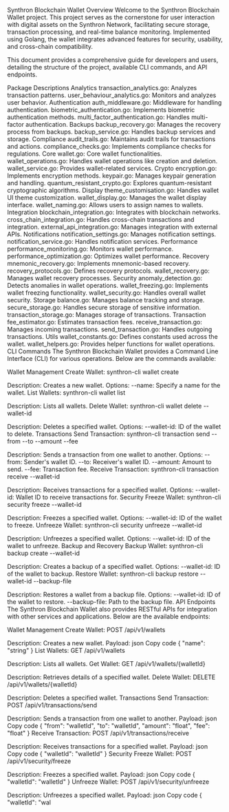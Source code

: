 Synthron Blockchain Wallet
Overview
Welcome to the Synthron Blockchain Wallet project. This project serves as the cornerstone for user interaction with digital assets on the Synthron Network, facilitating secure storage, transaction processing, and real-time balance monitoring. Implemented using Golang, the wallet integrates advanced features for security, usability, and cross-chain compatibility.

This document provides a comprehensive guide for developers and users, detailing the structure of the project, available CLI commands, and API endpoints.


Package Descriptions
Analytics
transaction_analytics.go: Analyzes transaction patterns.
user_behaviour_analytics.go: Monitors and analyzes user behavior.
Authentication
auth_middleware.go: Middleware for handling authentication.
biometric_authentication.go: Implements biometric authentication methods.
multi_factor_authentication.go: Handles multi-factor authentication.
Backups
backup_recovery.go: Manages the recovery process from backups.
backup_service.go: Handles backup services and storage.
Compliance
audit_trails.go: Maintains audit trails for transactions and actions.
compliance_checks.go: Implements compliance checks for regulations.
Core
wallet.go: Core wallet functionalities.
wallet_operations.go: Handles wallet operations like creation and deletion.
wallet_service.go: Provides wallet-related services.
Crypto
encryption.go: Implements encryption methods.
keypair.go: Manages keypair generation and handling.
quantum_resistant_crypto.go: Explores quantum-resistant cryptographic algorithms.
Display
theme_customisation.go: Handles wallet UI theme customization.
wallet_display.go: Manages the wallet display interface.
wallet_naming.go: Allows users to assign names to wallets.
Integration
blockchain_integration.go: Integrates with blockchain networks.
cross_chain_integration.go: Handles cross-chain transactions and integration.
external_api_integration.go: Manages integration with external APIs.
Notifications
notification_settings.go: Manages notification settings.
notification_service.go: Handles notification services.
Performance
performance_monitoring.go: Monitors wallet performance.
performance_optimization.go: Optimizes wallet performance.
Recovery
mnemonic_recovery.go: Implements mnemonic-based recovery.
recovery_protocols.go: Defines recovery protocols.
wallet_recovery.go: Manages wallet recovery processes.
Security
anomaly_detection.go: Detects anomalies in wallet operations.
wallet_freezing.go: Implements wallet freezing functionality.
wallet_security.go: Handles overall wallet security.
Storage
balance.go: Manages balance tracking and storage.
secure_storage.go: Handles secure storage of sensitive information.
transaction_storage.go: Manages storage of transactions.
Transaction
fee_estimator.go: Estimates transaction fees.
receive_transaction.go: Manages incoming transactions.
send_transaction.go: Handles outgoing transactions.
Utils
wallet_constants.go: Defines constants used across the wallet.
wallet_helpers.go: Provides helper functions for wallet operations.
CLI Commands
The Synthron Blockchain Wallet provides a Command Line Interface (CLI) for various operations. Below are the commands available:

Wallet Management
Create Wallet: synthron-cli wallet create

Description: Creates a new wallet.
Options:
--name: Specify a name for the wallet.
List Wallets: synthron-cli wallet list

Description: Lists all wallets.
Delete Wallet: synthron-cli wallet delete --wallet-id

Description: Deletes a specified wallet.
Options:
--wallet-id: ID of the wallet to delete.
Transactions
Send Transaction: synthron-cli transaction send --from --to --amount --fee

Description: Sends a transaction from one wallet to another.
Options:
--from: Sender's wallet ID.
--to: Receiver's wallet ID.
--amount: Amount to send.
--fee: Transaction fee.
Receive Transaction: synthron-cli transaction receive --wallet-id

Description: Receives transactions for a specified wallet.
Options:
--wallet-id: Wallet ID to receive transactions for.
Security
Freeze Wallet: synthron-cli security freeze --wallet-id

Description: Freezes a specified wallet.
Options:
--wallet-id: ID of the wallet to freeze.
Unfreeze Wallet: synthron-cli security unfreeze --wallet-id

Description: Unfreezes a specified wallet.
Options:
--wallet-id: ID of the wallet to unfreeze.
Backup and Recovery
Backup Wallet: synthron-cli backup create --wallet-id

Description: Creates a backup of a specified wallet.
Options:
--wallet-id: ID of the wallet to backup.
Restore Wallet: synthron-cli backup restore --wallet-id --backup-file

Description: Restores a wallet from a backup file.
Options:
--wallet-id: ID of the wallet to restore.
--backup-file: Path to the backup file.
API Endpoints
The Synthron Blockchain Wallet also provides RESTful APIs for integration with other services and applications. Below are the available endpoints:

Wallet Management
Create Wallet: POST /api/v1/wallets

Description: Creates a new wallet.
Payload:
json
Copy code
{
  "name": "string"
}
List Wallets: GET /api/v1/wallets

Description: Lists all wallets.
Get Wallet: GET /api/v1/wallets/{walletId}

Description: Retrieves details of a specified wallet.
Delete Wallet: DELETE /api/v1/wallets/{walletId}

Description: Deletes a specified wallet.
Transactions
Send Transaction: POST /api/v1/transactions/send

Description: Sends a transaction from one wallet to another.
Payload:
json
Copy code
{
  "from": "walletId",
  "to": "walletId",
  "amount": "float",
  "fee": "float"
}
Receive Transaction: POST /api/v1/transactions/receive

Description: Receives transactions for a specified wallet.
Payload:
json
Copy code
{
  "walletId": "walletId"
}
Security
Freeze Wallet: POST /api/v1/security/freeze

Description: Freezes a specified wallet.
Payload:
json
Copy code
{
  "walletId": "walletId"
}
Unfreeze Wallet: POST /api/v1/security/unfreeze

Description: Unfreezes a specified wallet.
Payload:
json
Copy code
{
  "walletId": "wal